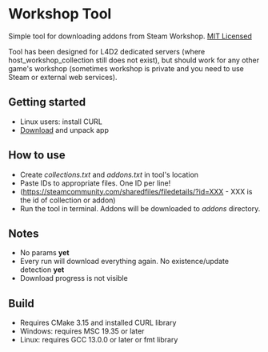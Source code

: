 # Workshop Tool

Simple tool for downloading addons from Steam Workshop. [MIT Licensed](./LICENSE.md)

Tool has been designed for L4D2 dedicated servers (where host_workshop_collection still does not exist), but should work for any other game's workshop (sometimes workshop is private and you need to use Steam or external web services).

## Getting started
- Linux users: install CURL
- [Download](https://github.com/kantraksel/workshoptool/releases/latest) and unpack app

## How to use
- Create *collections.txt* and *addons.txt* in tool's location
- Paste IDs to appropriate files. One ID per line!
- (https://steamcommunity.com/sharedfiles/filedetails/?id=XXX - XXX is the id of collection or addon)
- Run the tool in terminal. Addons will be downloaded to *addons* directory.

## Notes
- No params **yet**
- Every run will download everything again. No existence/update detection **yet**
- Download progress is not visible

## Build
- Requires CMake 3.15 and installed CURL library
- Windows: requires MSC 19.35 or later
- Linux: requires GCC 13.0.0 or later or fmt library
